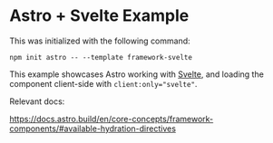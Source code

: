 # Astro + Svelte Example

This was initialized with the following command:

```
npm init astro -- --template framework-svelte
```

This example showcases Astro working with [Svelte](https://svelte.dev/),
and loading the component client-side with `client:only="svelte"`.

Relevant docs:

https://docs.astro.build/en/core-concepts/framework-components/#available-hydration-directives
